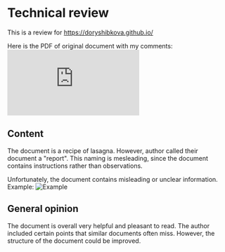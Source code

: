 # Technical review
This is a review for https://doryshibkova.github.io/

Here is the PDF of original document with my comments:
<embed src="https://sumanbogati.github.io/assets/review_pdf.pdf" type="application/pdf" />

## Content
The document is a recipe of lasagna. However, author called their document a "report". This naming is mesleading, since the document contains instructions rather than observations. 

Unfortunately, the document contains misleading or unclear information. Example:
![Example](/technical_review/assets/2024-11-23_16-03-52.png)


## General opinion
The document is overall very helpful and pleasant to read. The author included certain points that similar documents often miss. However, the structure of the document could be improved.
